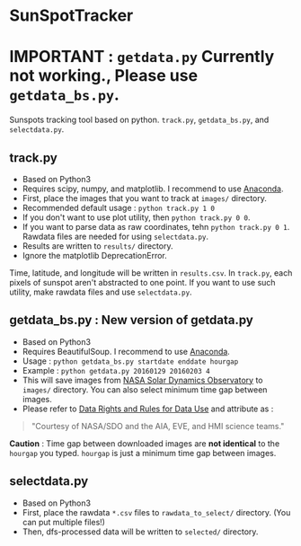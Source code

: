 # SunSpotTracker

# IMPORTANT : `getdata.py` Currently not working., Please use `getdata_bs.py`.


Sunspots tracking tool based on python. `track.py`, `getdata_bs.py`, and `selectdata.py`.

## track.py

+ Based on Python3
+ Requires scipy, numpy, and matplotlib. I recommend to use [Anaconda](https://www.continuum.io/downloads).
+ First, place the images that you want to track at `images/` directory.
+ Recommended default usage : `python track.py 1 0`
+ If you don't want to use plot utility, then `python track.py 0 0`.
+ If you want to parse data as raw coordinates, tehn `python track.py 0 1`. Rawdata files are needed for using `selectdata.py`.
+ Results are written to `results/` directory.
+ Ignore the matplotlib DeprecationError.

Time, latitude, and longitude will be written in `results.csv`.
In `track.py`, each pixels of sunspot aren't abstracted to one point. If you want to use such utility, make rawdata files and use `selectdata.py`.


## getdata_bs.py : New version of getdata.py

+ Based on Python3
+ Requires BeautifulSoup. I recommend to use [Anaconda](https://www.continuum.io/downloads).
+ Usage : `python getdata_bs.py startdate enddate hourgap`
+ Example : `python getdata.py 20160129 20160203 4`
+ This will save images from [NASA Solar Dynamics Observatory](http://sdo.gsfc.nasa.gov) to `images/` directory. You can also select minimum time gap between images.
+ Please refer to [Data Rights and Rules for Data Use](http://sdo.gsfc.nasa.gov/data/rules.php) and attribute as :

> "Courtesy of NASA/SDO and the AIA, EVE, and HMI science teams."

**Caution** : Time gap between downloaded images are **not identical** to the `hourgap` you typed. `hourgap` is just a minimum time gap between images.

## selectdata.py

+ Based on Python3
+ First, place the rawdata `*.csv` files to `rawdata_to_select/` directory. (You can put multiple files!)
+ Then, dfs-processed data will be written to `selected/` directory.


